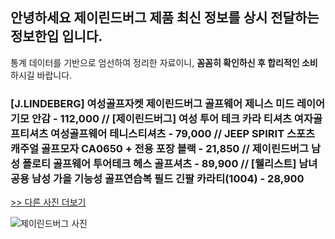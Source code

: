 ## 안녕하세요 **제이린드버그 제품 최신 정보를 상시 전달하는 정보한입** 입니다.

통계 데이터를 기반으로 엄선하여 정리한 자료이니, **꼼꼼히 확인하신 후 합리적인 소비**하시길 바랍니다.


### [J.LINDEBERG] 여성골프자켓 제이린드버그 골프웨어 제니스 미드 레이어 기모 안감 - 112,000 // [제이린드버그] 여성 투어 테크 카라 티셔츠 여자골프티셔츠 여성골프웨어 테니스티셔츠 - 79,000 // JEEP SPIRIT 스포츠 캐주얼 골프모자 CA0650 + 전용 포장 블랙 - 21,850 // 제이린드버그 남성 폴로티 골프웨어 투어테크 헤스 골프셔츠 - 89,900 // [웰리스트] 남녀공용 남성 가을 기능성 골프연습복 필드 긴팔 카라티(1004) - 28,900

[>> 다른 사진 더보기](https://chengsprint.mycafe24.com/%ec%a0%9c%ec%9d%b4%eb%a6%b0%eb%93%9c%eb%b2%84%ea%b7%b8-best-10-%eb%a6%ac%eb%b7%b0-4050%eb%8c%80-%ec%97%ac%ec%9e%90-%eb%82%a8%ec%9e%90%ea%b0%80-%ea%b3%a0%eb%a5%b8/)

![제이린드버그 사진](https://thumbnail9.coupangcdn.com/thumbnails/remote/230x230ex/image/vendor_inventory/ff77/6863301c17ddcc34b45feba77af8317689e96396a190466dc2e8c72fc802.jpg)